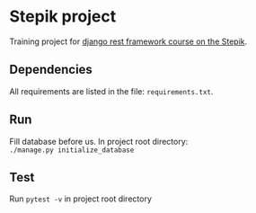 # Stepik project

Training project for [django rest framework course on the Stepik](<https://stepik.org/course/73594>).

## Dependencies

All requirements are listed in the file: `requirements.txt`.

## Run  
Fill database before us. In project root directory:  
```./manage.py initialize_database```

## Test  

Run ```pytest -v``` in project root directory 
